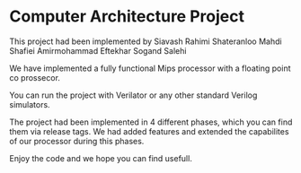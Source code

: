 
# Computer Architecture Project
 This project had been implemented by 
 Siavash Rahimi Shateranloo
 Mahdi Shafiei
 Amirmohammad Eftekhar 
 Sogand Salehi
 
 We have implemented a fully functional Mips processor with a floating point co prossecor. 
 
 You can run the project with Verilator or any other standard Verilog simulators.
 
 The project had been implemented in 4 different phases, which you can find them via release tags.
 We had added features and extended the capabilites of our processor during this phases. 
 
 
 
 Enjoy the code and we hope you can find usefull.
